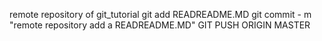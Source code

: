 remote repository of git_tutorial
git add READREADME.MD
git commit - m "remote repository add a READREADME.MD"
GIT PUSH ORIGIN MASTER
